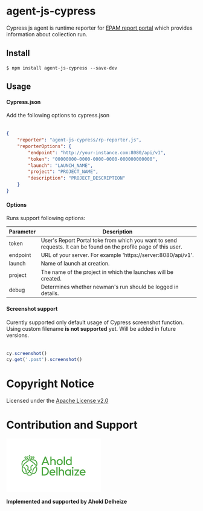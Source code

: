 # agent-js-cypress

Cypress js agent is runtime reporter for [EPAM report portal](https://github.com/reportportal/reportportal) which provides information about collection run.

## Install


```console
$ npm install agent-js-cypress --save-dev
```

## Usage


#### Cypress.json

Add the following options to cypress.json


```json

{
    "reporter": "agent-js-cypress/rp-reporter.js",
    "reporterOptions": {
        "endpoint": "http://your-instance.com:8080/api/v1",
        "token": "00000000-0000-0000-0000-000000000000",
        "launch": "LAUNCH_NAME",
        "project": "PROJECT_NAME",
        "description": "PROJECT_DESCRIPTION"
    }
}

```


#### Options

Runs support following options:

| Parameter | Description                                                                                                       |
| --------- | ----------------------------------------------------------------------------------------------------------------- |
| token     | User's Report Portal toke from which you want to send requests. It can be found on the profile page of this user. |
| endpoint  | URL of your server. For example 'https://server:8080/api/v1'.                                                     |
| launch    | Name of launch at creation.                                                                                       |
| project   | The name of the project in which the launches will be created.                                                    |
| debug     | Determines whether newman's run should be logged in details.                                                      |

#### Screenshot support

Curently supported only default usage of Cypress screenshot function. Using custom filename **is not supported** yet. Will be added in future versions. 

```javascript

cy.screenshot()
cy.get('.post').screenshot()

```

# Copyright Notice

Licensed under the [Apache License v2.0](LICENSE)

# Contribution and Support

<img src="img/ahold-delhaize-logo-green.jpg" width="250">

**Implemented and supported by Ahold Delheize**
